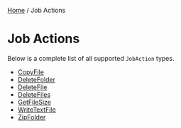 [Home](/README.md) / Job Actions

# Job Actions
Below is a complete list of all supported `JobAction` types.

- [CopyFile](/docs/job-actions/CopyFile.md)
- [DeleteFolder](/docs/job-actions/DeleteFolder.md)
- [DeleteFile](/docs/job-actions/DeleteFile.md)
- [DeleteFiles](/docs/job-actions/DeleteFiles.md)
- [GetFileSize](/docs/job-actions/GetFileSize.md)
- [WriteTextFile](/docs/job-actions/WriteTextFile.md)
- [ZipFolder](/docs/job-actions/ZipFolder.md)